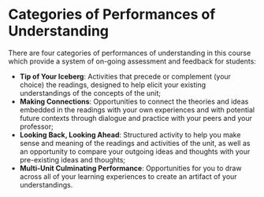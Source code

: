 # Categories of Performances of Understanding

There are four categories of performances of understanding in this course which provide a system of on-going assessment and feedback for students: 

* **Tip of Your Iceberg**: Activities that precede or complement (your choice) the readings, designed to help elicit your existing understandings of the concepts of the unit;
* **Making Connections**: Opportunities to connect the theories and ideas embedded in the readings with your own experiences and with potential future contexts through dialogue and practice with your peers and your professor;
* **Looking Back, Looking Ahead**: Structured activity to help you make sense and meaning of the readings and activities of the unit, as well as an opportunity to compare your outgoing ideas and thoughts with your pre-existing ideas and thoughts;
* **Multi-Unit Culminating Performance**: Opportunities for you to draw across all of your learning experiences to create an artifact of your understandings.

